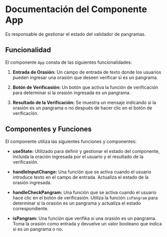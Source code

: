 # Documentación del Componente App
Es responsable de gestionar el estado del validador de pangramas.

## Funcionalidad

El componente `App` consta de las siguientes funcionalidades:

1. **Entrada de Orasión:** Un campo de entrada de texto donde los usuarios pueden ingresar una orasión que deseen verificar si es un pangrama.

2. **Botón de Verificasión:** Un botón que activa la función de verificación para determinar si la orasión ingresada es un pangrama.

3. **Resultado de la Verificación:** Se muestra un mensaje indicando si la orasión es un pangrama o no después de hacer clic en el botón de verificación.

## Componentes y Funciones

El componente utiliza las siguientes funciones y componentes:

- **useState:** Utilizado para definir y gestionar el estado del componente, incluida la oración ingresada por el usuario y el resultado de la verificasión.

- **handleInputChange:** Una función que se activa cuando el usuario introduce texto en el campo de entrada. Actualiza el estado de la orasión ingresada.

- **handleCheckPangram:** Una función que se activa cuando el usuario hace clic en el botón de verificasión. Utiliza la función `isPangram` para determinar si la orasión es un pangrama y actualiza el estado correspondiente.

- **isPangram:** Una función que verifika si una orasión es un pangrama. Toma la orasión como entrada y devuelve un valor booleano que indica si es un pangrama o no.
